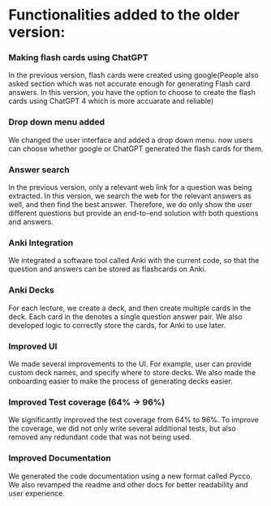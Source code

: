 # Functionalities added to the older version:
### Making flash cards using ChatGPT
In the previous version, flash cards were created using google(People also asked section which was not accurate enough for generating Flash card answers. In this version, you have the option to choose to create the flash cards using ChatGPT 4 which is more accuarate and reliable)

### Drop down menu added
We changed the user interface and added a drop down menu. now users can choose whether google or ChatGPT generated the flash cards for them.


### Answer search
In the previous version, only a relevant web link for a question was being extracted. In this version, we search the web for the relevant answers as well, and then find the best answer. Therefore, we do only show the user different questions but provide an end-to-end solution with both questions and answers.

### Anki Integration
We integrated a software tool called Anki with the current code, so that the question and answers can be stored as flashcards on Anki.

### Anki Decks
For each lecture, we create a deck, and then create multiple cards in the deck. Each card in the denotes a single question answer pair. We also developed logic to correctly store the cards, for Anki to use later.

### Improved UI
We made several improvements to the UI. For example, user can provide custom deck names, and specify where to store decks. We also made the onboarding easier to make the process of generating decks easier.

### Improved Test coverage (64% -> 96%)
We significantly improved the test coverage from 64% to 96%. To improve the coverage, we did not only write several additional tests, but also removed any redundant code that was not being used. 

### Improved Documentation
We generated the code documentation using a new format called Pycco. We also revamped the readme and other docs for better readability and user experience.

 
